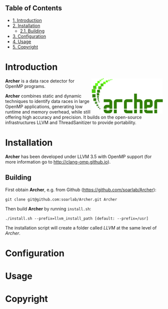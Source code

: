 <div id="table-of-contents">
<h2>Table of Contents</h2>
<div id="text-table-of-contents">
<ul>
<li><a href="#sec-1">1. Introduction</a></li>
<li><a href="#sec-2">2. Installation</a>
<ul>
<li><a href="#sec-2-1">2.1. Building</a></li>
</ul>
</li>
<li><a href="#sec-3">3. Configuration</a></li>
<li><a href="#sec-4">4. Usage</a></li>
<li><a href="#sec-5">5. Copyright</a></li>
</ul>
</div>
</div>


# Introduction<a id="sec-1" name="sec-1"></a>

<img src="resources/images/archer_logo.png" height="45%" width="45%" alt="Archer Logo" title="Archer" align="right" />

**Archer** is a data race detector for OpenMP programs.

**Archer** combines static and dynamic techniques to identify data races
in large OpenMP applications, generating low runtime and memory
overhead, while still offering high accuracy and precision. It builds
on the open-source infrastructures LLVM and ThreadSanitizer to provide
portability.

# Installation<a id="sec-2" name="sec-2"></a>

**Archer** has been developed under LLVM 3.5 with OpenMP support (for
more information go to <http://clang-omp.github.io>).

## Building<a id="sec-2-1" name="sec-2-1"></a>

First obtain **Archer**, e.g. from Github (<https://github.com/soarlab/Archer>):

    git clone git@github.com:soarlab/Archer.git Archer

Then build **Archer** by running `install.sh`:

    ./install.sh --prefix=llvm_install_path [default: --prefix=/usr]

The installation script will create a folder called *LLVM* at the same
level of *Archer*. 

# Configuration<a id="sec-3" name="sec-3"></a>

# Usage<a id="sec-4" name="sec-4"></a>

# Copyright<a id="sec-5" name="sec-5"></a>
